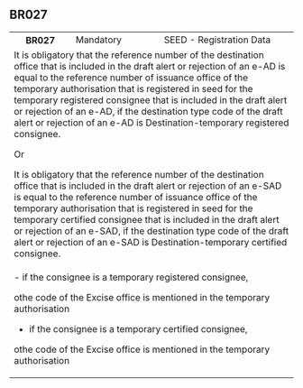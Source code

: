 ## BR027
<table>
 <tr>
  <th>
   BR027
  </th>
  <td>
   Mandatory
  </td>
  <td>
   SEED - Registration Data
  </td>
 </tr>
 <tr>
  <td colspan="3">
   It is obligatory that the reference number of the destination office that is included in the draft alert or rejection of an e-AD is equal to the reference number of issuance office of the temporary authorisation that is registered in seed for the temporary registered consignee that is included in the draft alert or rejection of an e-AD, if the destination type code of the draft alert or rejection of an e-AD is Destination-temporary registered consignee.
 
Or 
 
It is obligatory that the reference number of the destination office that is included in the draft alert or rejection of an e-SAD is equal to the reference number of issuance office of the temporary authorisation that is registered in seed for the temporary certified consignee that is included in the draft alert or rejection of an e-SAD, if the destination type code of the draft alert or rejection of an e-SAD is Destination-temporary certified consignee.
  </td>
 </tr>
 <tr>
  <td colspan="3">
   - if the consignee is a temporary registered consignee,


othe code of the Excise office is mentioned in the temporary authorisation 


- if the consignee is a temporary certified consignee,


othe code of the Excise office is mentioned in the temporary authorisation
  </td>
 </tr>
</table>
